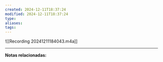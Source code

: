 ```yaml
---
created: 2024-12-11T18:37:24
modified: 2024-12-11T18:37:24
type: 
aliases: 
tags: 
---
```


![[Recording 20241211184043.m4a]]

--- 
 **Notas relacionadas:**
 